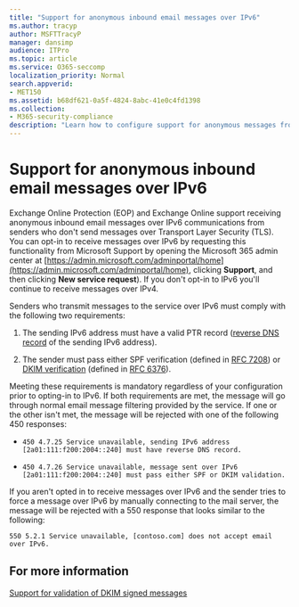```yaml
---
title: "Support for anonymous inbound email messages over IPv6"
ms.author: tracyp
author: MSFTTracyP
manager: dansimp
audience: ITPro
ms.topic: article
ms.service: O365-seccomp
localization_priority: Normal
search.appverid:
- MET150
ms.assetid: b68df621-0a5f-4824-8abc-41e0c4fd1398
ms.collection:
- M365-security-compliance
description: "Learn how to configure support for anonymous messages from IPv6 sources for Exchange Online Protection and Exchange Online."
---
```


# Support for anonymous inbound email messages over IPv6

Exchange Online Protection (EOP) and Exchange Online support receiving anonymous inbound email messages over IPv6 communications from senders who don't send messages over Transport Layer Security (TLS). You can opt-in to receive messages over IPv6 by requesting this functionality from Microsoft Support by opening the Microsoft 365 admin center at [https://admin.microsoft.com/adminportal/home](https://admin.microsoft.com/adminportal/home), clicking **Support**, and then clicking **New service request**). If you don't opt-in to IPv6 you'll continue to receive messages over IPv4.
  
Senders who transmit messages to the service over IPv6 must comply with the following two requirements:
  
1. The sending IPv6 address must have a valid PTR record ([reverse DNS record](https://en.wikipedia.org/wiki/Reverse_DNS_lookup) of the sending IPv6 address). 
    
2. The sender must pass either SPF verification (defined in [RFC 7208](https://tools.ietf.org/html/rfc7208)) or [DKIM verification](http://dkim.org/) (defined in [RFC 6376](https://www.rfc-editor.org/rfc/rfc6376.txt)).
    
Meeting these requirements is mandatory regardless of your configuration prior to opting-in to IPv6. If both requirements are met, the message will go through normal email message filtering provided by the service. If one or the other isn't met, the message will be rejected with one of the following 450 responses:
  
-  `450 4.7.25 Service unavailable, sending IPv6 address [2a01:111:f200:2004::240] must have reverse DNS record.`
    
-  `450 4.7.26 Service unavailable, message sent over IPv6 [2a01:111:f200:2004::240] must pass either SPF or DKIM validation.`
    
If you aren't opted in to receive messages over IPv6 and the sender tries to force a message over IPv6 by manually connecting to the mail server, the message will be rejected with a 550 response that looks similar to the following:
  
 `550 5.2.1 Service unavailable, [contoso.com] does not accept email over IPv6.`
  
## For more information

[Support for validation of DKIM signed messages](support-for-validation-of-dkim-signed-messages.md)
  

